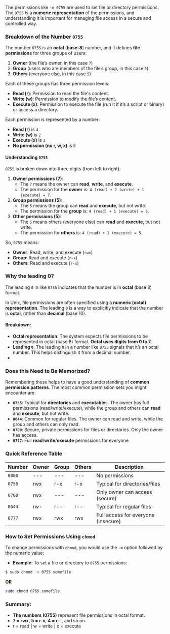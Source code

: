 The permissions like `-m 0755` are used to set file or directory permissions. The `0755` is a **numeric representation** of the permissions, and understanding it is important for managing file access in a secure and controlled way.
### Breakdown of the Number `0755`
The number `0755` is an **octal** (**base-8**) number, and it defines **file permissions** for three groups of users:
1. **Owner** (the file’s owner, in this case `7`)
2. **Group** (users who are members of the file’s group, in this case `5`)
3. **Others** (everyone else, in this case `5`)

Each of these groups has three permission levels:
- **Read (r)**: Permission to read the file's content.
- **Write (w)**: Permission to modify the file’s content.
- **Execute (x)**: Permission to execute the file (run it if it’s a script or binary) or access a directory.

Each permission is represented by a number:
- **Read (r)** is `4`
- **Write (w)** is `2`
- **Execute (x)** is `1`
- **No permission (no r, w, x)** is `0`

#### Understanding `0755`
`0755` is broken down into three digits (from left to right):

1. **Owner permissions (7)**:
    - The `7` means the owner can **read**, **write**, and **execute**.
    - The permission for the **owner** is: `4 (read) + 2 (write) + 1 (execute) = 7`.
2. **Group permissions (5)**:
    - The `5` means the group can **read** and **execute**, but not write.
    - The permission for the **group** is: `4 (read) + 1 (execute) = 5`.
3. **Other permissions (5)**:
    - The `5` means others (everyone else) can **read** and **execute**, but not write.
    - The permission for **others** is: `4 (read) + 1 (execute) = 5`.

So, `0755` means:
- **Owner**: Read, write, and execute (`rwx`)
- **Group**: Read and execute (`r-x`)
- **Others**: Read and execute (`r-x`)

### Why the leading 0?
The leading `0` in like `0755` indicates that the number is in **octal** (base 8) format.

In Unix, file permissions are often specified using a **numeric (octal) representation**. The leading `0` is a way to explicitly indicate that the number is **octal**, rather than **decimal** (base 10).
#### Breakdown:
- **Octal representation**: The system expects file permissions to be represented in octal (base 8) format. **Octal uses digits from 0 to 7.**
- **Leading `0`**: The leading `0` in a number like `0755` signals that it’s an octal number. This helps distinguish it from a decimal number.
- 
### Does this Need to Be Memorized?
Remembering these helps to have a good understanding of **common permission patterns**. The most common permission sets you might encounter are:
- **`0755`**: Typical for **directories** and **executable**s. The owner has full permissions (read/write/execute), while the group and others can **read** and **execute**, but not write.
- **`0644`**: Common for regular files. The owner can read and write, while the group and others can only read.
- **`0700`**: Secure, private permissions for files or directories. Only the owner has access.
- **`0777`**: Full **read**/**write**/**execute** permissions for everyone.
### Quick Reference Table

|Number|Owner|Group|Others|Description|
|---|---|---|---|---|
|`0000`|---|---|---|No permissions|
|`0755`|rwx|r-x|r-x|Typical for directories/files|
|`0700`|rwx|---|---|Only owner can access (secure)|
|`0644`|rw-|r--|r--|Typical for regular files|
|`0777`|rwx|rwx|rwx|Full access for everyone (insecure)|

### How to Set Permissions Using `chmod`
To change permissions with `chmod`, you would use the `-m` option followed by the numeric value:
- **Example**: To set a file or directory to `0755` permissions:
```bash
$ sudo chmod -m 0755 somefile
```
**OR**
```bash
sudo chmod 0755 somefile
```
### Summary:
- **The numbers (0755)** represent file permissions in octal format.
- **7 = rwx**, **5 = r-x**, **4 = r--**, and so on.
- r = read | w = write | x = execute
